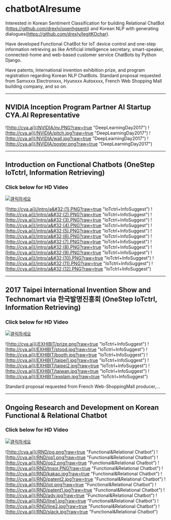 # chatbotAIresume
Interested in Korean Sentiment Classification for building Relational ChatBot (https://github.com/drexly/openhgsenti) and Korean NLP with generating dialogues(https://github.com/drexly/legitKOchar).

Have developed Functional ChatBot for IoT device control and one-step information retrieving as like Artificial intelligence secretary, smart-speaker, connected-home and web-based customer service ChatBots by Python Django.

Have patents, International invention exhibition prize, and program registration regarding Korean NLP ChatBots. Standard proposal requested from Samxxxx Electronxxx, Hyunxxx Autoxxxx, French Web Shopping Mall building company, and so on.

* * *
## NVIDIA Inception Program Partner AI Startup CYA.AI Representative

![http://cya.ai](/NVIDIA/nv.PNG?raw=true "DeepLearningDay2017")
![http://cya.ai](/NVIDIA/pitch.jpg?raw=true "DeepLearningDay2017")
![http://cya.ai](/NVIDIA/wall.jpg?raw=true "DeepLearningDay2017")
![http://cya.ai](/NVIDIA/poster.png?raw=true "DeepLearningDay2017")

* * *
## Introduction on Functional Chatbots (OneStep IoTctrl, Information Retrieving)

### Click below for HD Video
[![클릭하세요](http://i3.ytimg.com/vi/dC_7jVi-Zc4/hqdefault.jpg)](https://youtu.be/dC_7jVi-Zc4)

![http://cya.ai](/intro/a&#32;(1).PNG?raw=true "IoTctrl+InfoSuggest")
![http://cya.ai](/intro/a&#32;(2).PNG?raw=true "IoTctrl+InfoSuggest")
![http://cya.ai](/intro/a&#32;(3).PNG?raw=true "IoTctrl+InfoSuggest")
![http://cya.ai](/intro/a&#32;(4).PNG?raw=true "IoTctrl+InfoSuggest")
![http://cya.ai](/intro/a&#32;(5).PNG?raw=true "IoTctrl+InfoSuggest")
![http://cya.ai](/intro/a&#32;(6).PNG?raw=true "IoTctrl+InfoSuggest")
![http://cya.ai](/intro/a&#32;(7).PNG?raw=true "IoTctrl+InfoSuggest")
![http://cya.ai](/intro/a&#32;(8).PNG?raw=true "IoTctrl+InfoSuggest")
![http://cya.ai](/intro/a&#32;(9).PNG?raw=true "IoTctrl+InfoSuggest")
![http://cya.ai](/intro/a&#32;(10).PNG?raw=true "IoTctrl+InfoSuggest")
![http://cya.ai](/intro/a&#32;(11).PNG?raw=true "IoTctrl+InfoSuggest")
![http://cya.ai](/intro/a&#32;(12).PNG?raw=true "IoTctrl+InfoSuggest")

* * *
## 2017 Taipei International Invention Show and Technomart via 한국발명진흥회 (OneStep IoTctrl, Information Retrieving)

### Click below for HD Video
[![클릭하세요](http://i3.ytimg.com/vi/2HnthvKasKA/hqdefault.jpg)](https://youtu.be/2HnthvKasKA)

![http://cya.ai](/EXHIBIT/prize.png?raw=true "IoTctrl+InfoSuggest")
![http://cya.ai](/EXHIBIT/stood.jpg?raw=true "IoTctrl+InfoSuggest")
![http://cya.ai](/EXHIBIT/booth.jpg?raw=true "IoTctrl+InfoSuggest")
![http://cya.ai](/EXHIBIT/taipei1.jpg?raw=true "IoTctrl+InfoSuggest")
![http://cya.ai](/EXHIBIT/taipei2.jpg?raw=true "IoTctrl+InfoSuggest")
![http://cya.ai](/EXHIBIT/taiwan.jpg?raw=true "IoTctrl+InfoSuggest")
![http://cya.ai](/EXHIBIT/explain.jpg?raw=true "IoTctrl+InfoSuggest")

Standard proposal requested from French Web-ShoppingMall producer,...

* * *
## Ongoing Research and Development on Korean Functional & Relational Chatbot

### Click below for HD Video
[![클릭하세요](http://i3.ytimg.com/vi/rEKY5T1bt4U/hqdefault.jpg)](https://youtu.be/rEKY5T1bt4U)

![http://cya.ai](/RND/pg.png?raw=true "Functional&Relational Chatbot")
![http://cya.ai](/RND/op1.png?raw=true "Functional&Relational Chatbot")
![http://cya.ai](/RND/op2.png?raw=true "Functional&Relational Chatbot")
![http://cya.ai](/RND/tnsor.PNG?raw=true "Functional&Relational Chatbot")
![http://cya.ai](/RND/kakao.jpg?raw=true "Functional&Relational Chatbot")
![http://cya.ai](/RND/patent2.jpg?raw=true "Functional&Relational Chatbot")
![http://cya.ai](/RND/iot.png?raw=true "Functional&Relational Chatbot")
![http://cya.ai](/RND/patent1.jpg?raw=true "Functional&Relational Chatbot")
![http://cya.ai](/RND/adv.jpg?raw=true "Functional&Relational Chatbot")
![http://cya.ai](/RND/line1.jpg?raw=true "Functional&Relational Chatbot")
![http://cya.ai](/RND/line2.jpg?raw=true "Functional&Relational Chatbot")
![http://cya.ai](/RND/slack.jpg?raw=true "Functional&Relational Chatbot")
